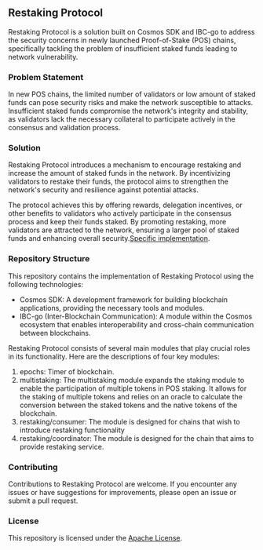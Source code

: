 ## Restaking Protocol

Restaking Protocol is a solution built on Cosmos SDK and IBC-go to address the security concerns in newly launched Proof-of-Stake (POS) chains, specifically tackling the problem of insufficient staked funds leading to network vulnerability.

### Problem Statement

In new POS chains, the limited number of validators or low amount of staked funds can pose security risks and make the network susceptible to attacks. Insufficient staked funds compromise the network's integrity and stability, as validators lack the necessary collateral to participate actively in the consensus and validation process.

### Solution

Restaking Protocol introduces a mechanism to encourage restaking and increase the amount of staked funds in the network. By incentivizing validators to restake their funds, the protocol aims to strengthen the network's security and resilience against potential attacks.

The protocol achieves this by offering rewards, delegation incentives, or other benefits to validators who actively participate in the consensus process and keep their funds staked. By promoting restaking, more validators are attracted to the network, ensuring a larger pool of staked funds and enhancing overall security.[Specific implementation](./x/restaking/README.md).

### Repository Structure

This repository contains the implementation of Restaking Protocol using the following technologies:

- Cosmos SDK: A development framework for building blockchain applications, providing the necessary tools and modules.
- IBC-go (Inter-Blockchain Communication): A module within the Cosmos ecosystem that enables interoperability and cross-chain communication between blockchains.

Restaking Protocol consists of several main modules that play crucial roles in its functionality. Here are the descriptions of four key modules:
1. epochs: Timer of blockchain.
2. multistaking: The multistaking module expands the staking module to enable the participation of multiple tokens in POS staking. It allows for the staking of multiple tokens and relies on an oracle to calculate the conversion between the staked tokens and the native tokens of the blockchain.
3. restaking/consumer: The module is designed for chains that wish to introduce restaking functionality
4. restaking/coordinator: The module is designed for the chain that aims to provide restaking service.

### Contributing

Contributions to Restaking Protocol are welcome. If you encounter any issues or have suggestions for improvements, please open an issue or submit a pull request.

### License

This repository is licensed under the [Apache License](LICENSE).